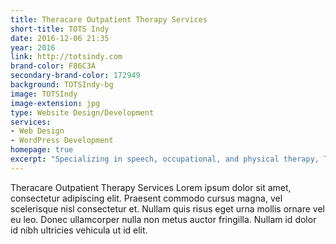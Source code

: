 ```yaml
---
title: Theracare Outpatient Therapy Services
short-title: TOTS Indy
date: 2016-12-06 21:35
year: 2016
link: http://totsindy.com
brand-color: F86C3A
secondary-brand-color: 172949
background: TOTSIndy-bg
image: TOTSIndy
image-extension: jpg
type: Website Design/Development
services:
- Web Design
- WordPress Development
homepage: true
excerpt: "Specializing in speech, occupational, and physical therapy, TOTS works to ensure that every child has the capability to engage, connect with, and benefit from the world around&nbsp;them."
---
```


Theracare Outpatient Therapy Services Lorem ipsum dolor sit amet, consectetur adipiscing elit. Praesent commodo cursus magna, vel scelerisque nisl consectetur et. Nullam quis risus eget urna mollis ornare vel eu leo. Donec ullamcorper nulla non metus auctor fringilla. Nullam id dolor id nibh ultricies vehicula ut id elit.
